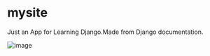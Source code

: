 # mysite
Just an App for Learning Django.Made from Django documentation.




![image](https://user-images.githubusercontent.com/66299533/94665750-2b021a80-032a-11eb-8af8-a785a0d31d59.png)
